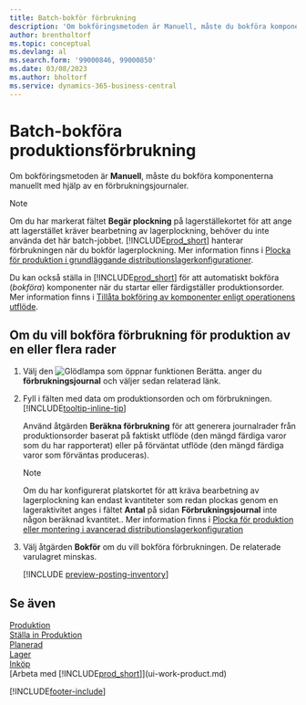 ```yaml
---
title: Batch-bokför förbrukning
description: 'Om bokföringsmetoden är Manuell, måste du bokföra komponenterna manuellt med hjälp av en förbrukningsjournal.'
author: brentholtorf
ms.topic: conceptual
ms.devlang: al
ms.search.form: '99000846, 99000850'
ms.date: 03/08/2023
ms.author: bholtorf
ms.service: dynamics-365-business-central
---
```

# Batch-bokföra produktionsförbrukning

Om bokföringsmetoden är **Manuell**, måste du bokföra komponenterna manuellt med hjälp av en förbrukningsjournaler.  

> [!NOTE]
> Om du har markerat fältet **Begär plockning** på lagerställekortet för att ange att lagerstället kräver bearbetning av lagerplockning, behöver du inte använda det här batch-jobbet. [!INCLUDE[prod_short](includes/prod_short.md)] hanterar förbrukningen när du bokför lagerplockning. Mer information finns i [Plocka för produktion i grundläggande distributionslagerkonfigurationer](warehouse-how-to-pick-for-production.md).  

Du kan också ställa in [!INCLUDE[prod_short](includes/prod_short.md)] för att automatiskt bokföra (*bokföra*) komponenter när du startar eller färdigställer produktionsorder. Mer information finns i [Tillåta bokföring av komponenter enligt operationens utflöde](production-how-to-flush-components-according-to-operation-output.md).

## Om du vill bokföra förbrukning för produktion av en eller flera rader

1. Välj den ![Glödlampa som öppnar funktionen Berätta.](media/ui-search/search_small.png "Berätta för mig vad du vill göra") anger du **förbrukningsjournal** och väljer sedan relaterad länk.  
2. Fyll i fälten med data om produktionsorden och om förbrukningen. [!INCLUDE[tooltip-inline-tip](includes/tooltip-inline-tip_md.md)]  

    Använd åtgärden **Beräkna förbrukning** för att generera journalrader från produktionsorder baserat på faktiskt utflöde (den mängd färdiga varor som du har rapporterat) eller på förväntat utflöde (den mängd färdiga varor som förväntas produceras).

    > [!NOTE]
    > Om du har konfigurerat platskortet för att kräva bearbetning av lagerplockning kan endast kvantiteter som redan plockas genom en lageraktivitet anges i fältet **Antal** på sidan **Förbrukningsjournal** inte någon beräknad kvantitet.. Mer information finns i [Plocka för produktion eller montering i avancerad distributionslagerkonfiguration](warehouse-how-to-pick-for-internal-operations-in-advanced-warehousing.md)

3. Välj åtgärden **Bokför** om du vill bokföra förbrukningen. De relaterade varulagret minskas.

    [!INCLUDE [preview-posting-inventory](includes/preview-posting-inventory.md)]

## Se även

[Produktion](production-manage-manufacturing.md)  
[Ställa in Produktion](production-configure-production-processes.md)  
[Planerad](production-planning.md)  
[Lager](inventory-manage-inventory.md)  
[Inköp](purchasing-manage-purchasing.md)  
[Arbeta med [!INCLUDE[prod_short](includes/prod_short.md)]](ui-work-product.md)  

[!INCLUDE[footer-include](includes/footer-banner.md)]

